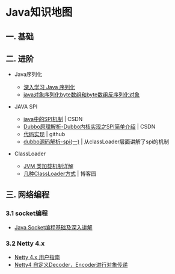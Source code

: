 # Java知识地图
## 一. 基础

## 二. 进阶

 - Java序列化
   - [深入学习 Java 序列化](http://www.importnew.com/24490.html) 
   - [java对象序列化byte数组和byte数组反序列化对象](https://www.cnblogs.com/huhuuu/p/5999171.html)
    
 - JAVA SPI
    - [java中的SPI机制](https://blog.csdn.net/sigangjun/article/details/79071850) | CSDN 
    - [Dubbo原理解析-Dubbo内核实现之SPI简单介绍](https://blog.csdn.net/quhongwei_zhanqiu/article/details/41577159) | CSDN
    - [代码实现](https://github.com/zhengjianglong915/java-world/tree/master/java-demo-spi) | github
    - [dubbo源码解析-spi(一)](https://www.jianshu.com/p/99f568df0f05) | 从classLoader层面讲解了spi的机制
 - ClassLoader
    - [JVM 类加载机制详解](http://www.importnew.com/25295.html)  
    - [几种ClassLoader方式](https://www.cnblogs.com/549294286/p/3714692.html) | 博客园


## 三. 网络编程
### 3.1 socket编程
- [Java Socket编程基础及深入讲解](https://www.cnblogs.com/yiwangzhibujian/p/7107785.html)

### 3.2 Netty 4.x
- [Netty 4.x 用户指南](http://wiki.jikexueyuan.com/project/netty-4-user-guide/)
- [Netty4 自定义Decoder，Encoder进行对象传递](https://www.cnblogs.com/hupengcool/p/3931721.html)


